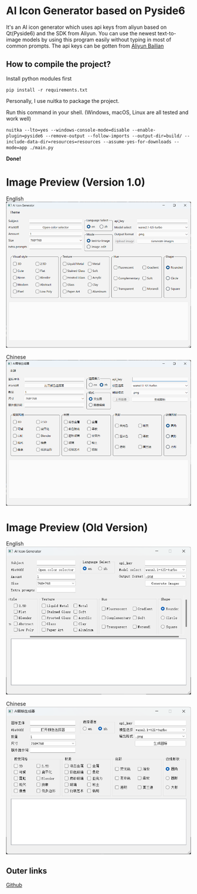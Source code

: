 # AI Icon Generator based on Pyside6

It's an AI icon generator which uses api keys from aliyun based on Qt(Pyside6) and the SDK from Aliyun.
You can use the newest text-to-image models by using this program easily
without typing in most of common prompts.
The api keys can be gotten from
[Aliyun Bailian](https://bailian.console.aliyun.com/?tab=model#/api-key)

## How to compile the project?

Install python modules first

~~~shell
pip install -r requirements.txt
~~~

Personally, I use nuitka to package the project.


Run this command in your shell.
(Windows, macOS, Linux are all tested and work well)

~~~shell
nuitka --lto=yes --windows-console-mode=disable --enable-plugin=pyside6 --remove-output --follow-imports --output-dir=build/ --include-data-dir=resources=resources --assume-yes-for-downloads --mode=app ./main.py
~~~

**Done!**

# Image Preview (Version 1.0)
English
![The image of the program](assets/img_3.png)

Chinese
![The image of the program(Chinese Version)](assets/img_2.png)

# Image Preview (Old Version)
English
![The outdated image of the program](assets/img.png)

Chinese
![The outdated image of the program(Chinese Version)](assets/img_1.png)


## Outer links
[Github](https://github.com/HongyiHuang398/QtIconGen_tongyi)